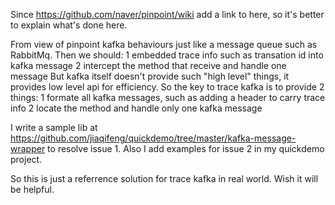 Since https://github.com/naver/pinpoint/wiki add a link to here, so it's better to explain what's done here.

From view of pinpoint kafka behaviours just like a message queue such as RabbitMq. Then we should:
1 embedded trace info such as transation id into kafka message
2 intercept the method that receive and handle one message
But kafka itself doesn't provide such "high level" things, it provides low level api for efficiency.
So the key to trace kafka is to provide 2 things:
1 formate all kafka messages, such as adding a header to carry trace info
2 locate the method and handle only one kafka message

I write a sample lib at https://github.com/jiaqifeng/quickdemo/tree/master/kafka-message-wrapper to resolve issue 1. Also I add examples for issue 2 in my quickdemo project.

So this is just a referrence solution for trace kafka in real world. Wish it will be helpful.
